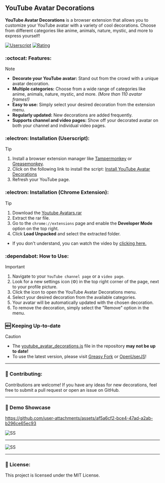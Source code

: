 ## YouTube Avatar Decorations

**YouTube Avatar Decorations** is a browser extension that allows you to customize your YouTube avatar with a variety of cool decorations. Choose from different categories like anime, animals, nature, mystic, and more to express yourself!

[![Userscript](https://img.shields.io/greasyfork/dt/503107?label=Greasy%20Fork%20Downloads)](https://greasyfork.org/en/scripts/503107-youtube-avatar-decorations)
[![Rating](https://img.shields.io/greasyfork/rating-count/503107?label=Greasy%20Fork%20Rating)](https://greasyfork.org/en/scripts/503107-youtube-avatar-decorations)

### :octocat:	Features:
> [!NOTE]
> - **Decorate your YouTube avatar:** Stand out from the crowd with a unique avatar decoration.
> - **Multiple categories:** Choose from a wide range of categories like anime, animals, nature, mystic, and more. *(More than 110 avatar frames!)*
> - **Easy to use:** Simply select your desired decoration from the extension menu.
> - **Regularly updated:** New decorations are added frequently.
> - **Supports channel and video pages:** Show off your decorated avatar on both your channel and individual video pages.

### :electron: Installation (Userscript):
> [!TIP]
> 1. Install a browser extension manager like [Tampermonkey](https://www.tampermonkey.net/) or [Greasemonkey](https://addons.mozilla.org/en-US/firefox/addon/greasemonkey/).
> 2. Click on the following link to install the script: [Install YouTube Avatar Decorations](https://update.greasyfork.org/scripts/503107/YouTube%20Avatar%20Decorations.user.js)
> 3. Refresh your YouTube page.

### :electron: Installation (Chrome Extension):
> [!TIP]
> 1. Download the [Youtube Avatars.rar](https://github.com/phaticusthiccy/YoutubeAvatars/raw/main/Youtube%20Avatars.rar)
> 2. Extract the rar file.
> 3. Go to the `chrome://extensions` page and enable the **Developer Mode** option on the top right.
> 4. Click **Load Unpacked** and select the extracted folder.
> * If you don't understand, you can watch the video by [clicking here.](https://www.youtube.com/watch?v=oswjtLwCUqg)

### :dependabot: How to Use:
> [!IMPORTANT]
> 1. Navigate to your `YouTube channel page` or a `video page`.
> 2. Look for a new settings icon (⚙️) in the top right corner of the page, next to your profile picture.
> 3. Click the icon to open the YouTube Avatar Decorations menu.
> 4. Select your desired decoration from the available categories.
> 5. Your avatar will be automatically updated with the chosen decoration.
> 6. To remove the decoration, simply select the "Remove" option in the menu.

### :new: Keeping Up-to-date
> [!CAUTION]
> * The [youtube_avatar_decorations.js](youtube_avatar_decorations.js) file in the repository __may not be up to date!__
> * To use the latest version, please visit [Greasy Fork](https://greasyfork.org/tr/scripts/503107-youtube-avatar-decorations) or [OpenUserJS](https://openuserjs.org/scripts/phaticusthiccy/YouTube_Avatar_Decorations/issues)!

---

### :wales: Contributing:
Contributions are welcome! If you have any ideas for new decorations, feel free to submit a pull request or open an issue on GitHub.

---

### :movie_camera: Demo Showcase
https://github.com/user-attachments/assets/af5a6cf2-bce4-47ad-a2ab-b296ce65ec93

![SS](https://github.com/user-attachments/assets/6fccbb63-aac2-42e2-97c1-d73cfc64074a)
***
![SS](https://github.com/user-attachments/assets/a9feeecd-c6f4-4142-939a-fb02cf405f35)

---

### :page_with_curl: License:
This project is licensed under the MIT License.

